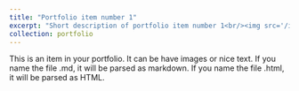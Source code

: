 ```yaml
---
title: "Portfolio item number 1"
excerpt: "Short description of portfolio item number 1<br/><img src='/images/profile1.png'>"
collection: portfolio
---
```


This is an item in your portfolio. It can be have images or nice text. If you name the file .md, it will be parsed as markdown. If you name the file .html, it will be parsed as HTML. 
